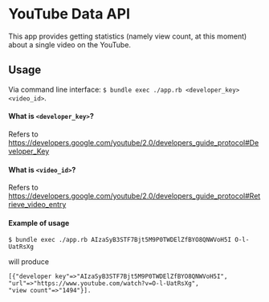 # YouTube Data API
This app provides getting statistics (namely view count, at this moment) about a single video on the YouTube.

## Usage
Via command line interface:
`$ bundle exec ./app.rb <developer_key> <video_id>`.

#### What is `<developer_key>`?
Refers to https://developers.google.com/youtube/2.0/developers_guide_protocol#Developer_Key

#### What is `<video_id>`?
Refers to https://developers.google.com/youtube/2.0/developers_guide_protocol#Retrieve_video_entry

#### Example of usage
`$ bundle exec ./app.rb AIzaSyB3STF7Bjt5M9P0TWDElZfBYO8QNWVoH5I O-l-UatRsXg`

will produce

```
[{"developer key"=>"AIzaSyB3STF7Bjt5M9P0TWDElZfBYO8QNWVoH5I",
"url"=>"https://www.youtube.com/watch?v=O-l-UatRsXg",
"view count"=>"1494"}].
```
